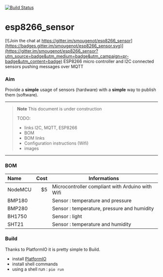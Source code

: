 [![Build Status](https://travis-ci.org/smougenot/esp8266_sensor.svg?branch=master)](https://travis-ci.org/smougenot/esp8266_sensor)

# esp8266_sensor

[![Join the chat at https://gitter.im/smougenot/esp8266_sensor](https://badges.gitter.im/smougenot/esp8266_sensor.svg)](https://gitter.im/smougenot/esp8266_sensor?utm_source=badge&utm_medium=badge&utm_campaign=pr-badge&utm_content=badge)
ESP8266 micro controller and I2C connected sensors pushing messages over MQTT


### Aim
Provide a **simple** usage of sensors (hardware) with a **simple** way to publish them (software).

----

>**Note**
> This document is under construction
>
> TODO:
>- links I2C, MQTT, ESP8266
>- BOM 
>- BOM links
>- Configuration instructions (Wifi)
>- images

----

### BOM

| Name     | Cost  | Informations   |
| :------- | ----: | ---- |
| NodeMCU  | $5    | Microcontroller compliant with Arduino with Wifi     |
| BMP180   |       | Sensor : temperature and pressure |
| BMP280   |       | Sensor : temperature, pressure and humidity |
| BH1750   |       | Sensor : light |
| SHT21    |       | Sensor : temperature and humidity  |

### Build

Thanks to PlatformIO it is pretty simple to Build.
* install [PlatformIO](http://platformio.org/platformio-ide)
* install shell commands
* using a shell run : 
```pio run```
 
